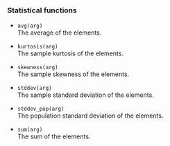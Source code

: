 ### Statistical functions

 * `avg(arg)`<br/>
   The average of the elements.

 * `kurtosis(arg)`<br/>
   The sample kurtosis of the elements.

 * `skewness(arg)`<br/>
   The sample skewness of the elements.

 * `stddev(arg)`<br/>
   The sample standard deviation of the elements.

 * `stddev_pop(arg)`<br/>
   The population standard deviation of the elements.

 * `sum(arg)`<br/>
   The sum of the elements.

